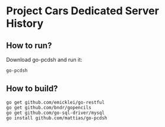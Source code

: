 # Project Cars Dedicated Server History

## How to run?

Download go-pcdsh and run it:

```
go-pcdsh
``` 

## How to build?

```
go get github.com/emicklei/go-restful
go get github.com/bndr/gopencils
go get github.com/go-sql-driver/mysql
go install github.com/mattias/go-pcdsh
```
